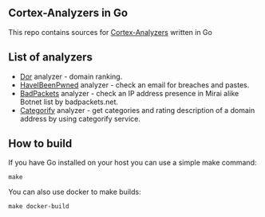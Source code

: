 Cortex-Analyzers in Go
----------------------

This repo contains sources for
[Cortex-Analyzers](https://github.com/TheHive-Project/Cortex-Analyzers) written
in Go

## List of analyzers

* [Dor](https://github.com/ilyaglow/dor) analyzer - domain ranking.
* [HaveIBeenPwned](https://haveibeenpwned.com) analyzer - check an email for
  breaches and pastes.
* [BadPackets](https://mirai.badpackets.net) analyzer - check an IP address
  presence in Mirai alike Botnet list by badpackets.net.
* [Categorify](https://categorify.org) analyzer - get categories and rating
  description of a domain address by using categorify service.

## How to build

If you have Go installed on your host you can use a simple make command:

```
make
```

You can also use docker to make builds:
```
make docker-build
```
